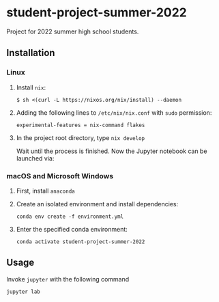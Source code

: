 # student-project-summer-2022
Project for 2022 summer high school students.


## Installation

### Linux

1. Install `nix`:

    ```
    $ sh <(curl -L https://nixos.org/nix/install) --daemon
    ```

2. Adding the following lines to `/etc/nix/nix.conf` with `sudo` permission:

    ```
    experimental-features = nix-command flakes
    ```

3. In the project root directory, type `nix develop`

    Wait until the process is finished. Now the Jupyter notebook can be launched via:

### macOS and Microsoft Windows

1. First, install `anaconda`
2. Create an isolated environment and install dependencies:

    ```
    conda env create -f environment.yml
    ```

3. Enter the specified conda environment:

    ```
    conda activate student-project-summer-2022
    ```


## Usage

Invoke `jupyter` with the following command

```
jupyter lab
```
